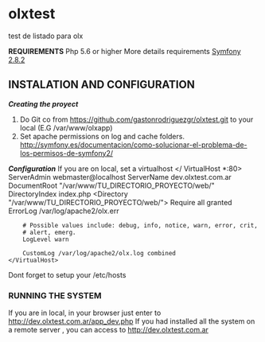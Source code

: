 # olxtest
test de listado para olx


**REQUIREMENTS**
Php 5.6 or higher
More details requirements [Symfony 2.8.2](http://symfony.com/doc/current/book/installation.html)

## INSTALATION AND CONFIGURATION
_**Creating the proyect**_
1) Do Git co from https://github.com/gastonrodriguezgr/olxtest.git to your local (E.G /var/www/olxapp)
2) Set apache permissions on log and cache folders. http://symfony.es/documentacion/como-solucionar-el-problema-de-los-permisos-de-symfony2/

_**Configuration**_
If you are on local, set a virtualhost
	</ VirtualHost *:80>
        ServerAdmin webmaster@localhost
        ServerName dev.olxtest.com.ar
        DocumentRoot "/var/www/TU_DIRECTORIO_PROYECTO/web/"
        DirectoryIndex index.php
        <Directory "/var/www/TU_DIRECTORIO_PROYECTO/web/">
                Require all granted
        </Directory>
        ErrorLog /var/log/apache2/olx.err

        # Possible values include: debug, info, notice, warn, error, crit,
        # alert, emerg.
        LogLevel warn

        CustomLog /var/log/apache2/olx.log combined
	</VirtualHost>

Dont forget to setup your /etc/hosts

### RUNNING THE SYSTEM
If you are in local, in your browser just enter to http://dev.olxtest.com.ar/app_dev.php
If you had installed all the system on a remote server , you can access to http://dev.olxtest.com.ar
